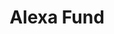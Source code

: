 ---
layout: firm_page
title: "Alexa Fund"
id: "developer.amazon.com"
permalink: "/alexafunddeveloper.amazon.com/"
website: "https://developer.amazon.com/en-US/alexa/alexa-startups/alexa-fund"
offices: "Seattle (United States), Palo Alto (United States)"
investment_stages: "Seed, Series A, Series B, Series C"
portfolio_companies: "Volley, Splash, Superplastic, Endel, MultiOn, Embodied, Inc., Weel, TRIPP, Inc., Rise Gardens, Sunrise, Imbue, Geopipe, Span, Hyper, Osmo, Aglet, Amira, Aspinity, August Home, Bamboo Learning, Blerp, Brud, Cameo, Cognixion, CometML, Conservation Labs, CTRL-Labs, Ecobee, Fiddler, Greenlight, Hatch, Inpher, Labrador, Lingvist, Liv.tv, Logically, Mojo Vision, Molekule, North, Novel Systems, Orbital Systems, Orro, Owlet, Pixieray, Plant Prefab, Preemadonna, Pulse Labs, Rachio, Ring, Scythe, Sensible Object, Sevenrooms, Smartrent, SPAN, Sphero, Spinn, Syntiant, Tado, Tonal, TRIPP VR, Voiceflow, Wattbuy, Weel, Yousician, Zwift"
portfolio_link: "https://developer.amazon.com/alexa/alexa-startups/alexa-fund/portfolio"
investment_markets: "Artificial intelligence, hardware, entertainment, Smart Devices and Services"
founded_year: "2015"
description: "The Amazon Alexa Fund, launched in 2015, invests in businesses advancing voice and smart device technology. It focuses on artificial intelligence, hardware, and entertainment, supporting entrepreneurs who leverage Amazon to innovate for customers."
linkedin: "https://www.linkedin.com/company/amazon-alexa-fund/"
twitter: ""
instagram: ""
team_page: ""
investor_type: "Venture Capital"
crunchbase: ""
pitchbook: ""

# SEO Optimization
meta_title: "Alexa Fund - VC Firm - projectstartups.com"
meta_description: "Alexa Fund, The Amazon Alexa Fund, launched in 2015, invests in businesses advancing voice and smart device technology. It focuses on artificial intelligence, har..."
meta_keywords: "Alexa Fund, Artificial intelligence, hardware, entertainment, Smart Devices and Services, VC firm, venture capital, startup investor, projectstartups.com"
canonical_url: "https://vc.projectstartups.com/alexafunddeveloper.amazon.com/"
---